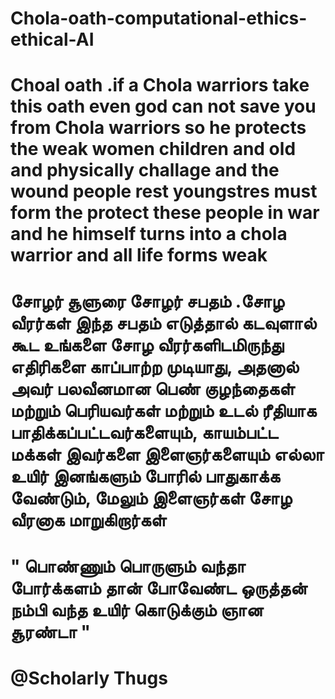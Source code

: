 # Chola-oath-computational-ethics-ethical-AI
# Choal oath .if a Chola warriors take this oath even god can not save you from Chola warriors  so he  protects the weak women children and old and physically challage and the wound people rest youngstres must form the  protect these people in war and he himself turns into a chola warrior and all life forms weak 
# சோழர் சூளுரை சோழர் சபதம்  .சோழ வீரர்கள் இந்த சபதம் எடுத்தால் கடவுளால் கூட உங்களை சோழ வீரர்களிடமிருந்து எதிரிகளை  காப்பாற்ற முடியாது, அதனால் அவர் பலவீனமான பெண் குழந்தைகள் மற்றும் பெரியவர்கள் மற்றும் உடல் ரீதியாக பாதிக்கப்பட்டவர்களையும், காயம்பட்ட மக்கள் இவர்களை  இளைஞர்களையும் எல்லா உயிர் இனங்களும்  போரில் பாதுகாக்க வேண்டும், மேலும் இளைஞர்கள் சோழ வீரனாக மாறுகிறார்கள்  
  # " பொண்ணும் பொருளும் வந்தா போர்க்களம் தான் போவேண்ட ஒருத்தன் நம்பி வந்த உயிர் கொடுக்கும் ஞான சூரண்டா "
  
  # @Scholarly Thugs 
